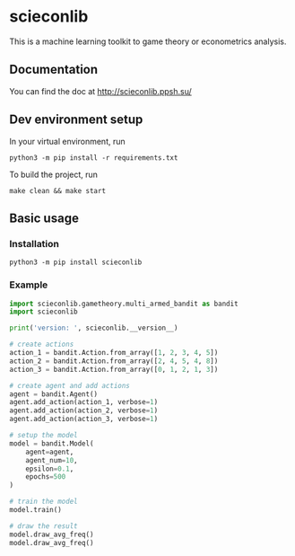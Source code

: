 # scieconlib

This is a machine learning toolkit to game theory or econometrics analysis.

## Documentation

You can find the doc at http://scieconlib.ppsh.su/

## Dev environment setup

In your virtual environment, run

```shell
python3 -m pip install -r requirements.txt
```

To build the project, run

```shell
make clean && make start
```

## Basic usage

### Installation

```sheel
python3 -m pip install scieconlib
```

### Example

```python
import scieconlib.gametheory.multi_armed_bandit as bandit
import scieconlib

print('version: ', scieconlib.__version__)

# create actions
action_1 = bandit.Action.from_array([1, 2, 3, 4, 5])
action_2 = bandit.Action.from_array([2, 4, 5, 4, 8])
action_3 = bandit.Action.from_array([0, 1, 2, 1, 3])

# create agent and add actions
agent = bandit.Agent()
agent.add_action(action_1, verbose=1)
agent.add_action(action_2, verbose=1)
agent.add_action(action_3, verbose=1)

# setup the model
model = bandit.Model(
    agent=agent,
    agent_num=10,
    epsilon=0.1,
    epochs=500
)

# train the model
model.train()

# draw the result
model.draw_avg_freq()
model.draw_avg_freq()
```
